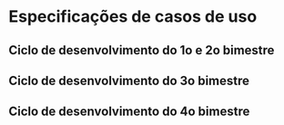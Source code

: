 # Especificações de casos de uso

## Ciclo de desenvolvimento do 1o e 2o bimestre

## Ciclo de desenvolvimento do 3o bimestre

## Ciclo de desenvolvimento do 4o bimestre
